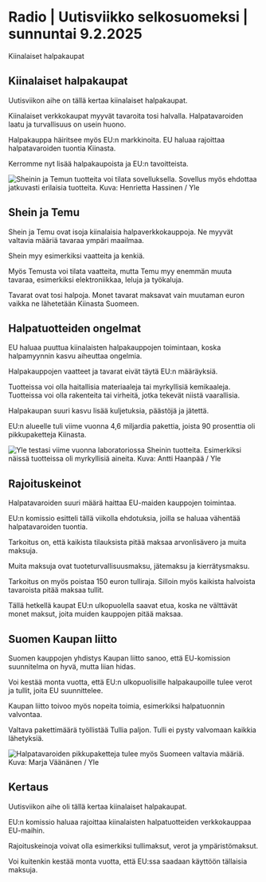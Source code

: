 # Radio \| Uutisviikko selkosuomeksi \| sunnuntai 9.2.2025

Kiinalaiset halpakaupat

## Kiinalaiset halpakaupat

Uutisviikon aihe on tällä kertaa kiinalaiset halpakaupat.

Kiinalaiset verkkokaupat myyvät tavaroita tosi halvalla. Halpatavaroiden laatu ja turvallisuus on usein huono.

Halpakauppa häiritsee myös EU:n markkinoita. EU haluaa rajoittaa halpatavaroiden tuontia Kiinasta.

Kerromme nyt lisää halpakaupoista ja EU:n tavoitteista.

![Sheinin ja Temun tuotteita voi tilata sovelluksella. Sovellus myös ehdottaa jatkuvasti erilaisia tuotteita. Kuva: Henrietta Hassinen / Yle](https://images.cdn.yle.fi/image/upload/c_crop,h_3349,w_5955,x_1,y_113/ar_1.7777777777777777,c_fill,g_faces,h_431,w_767/dpr_1.0/q_auto:eco/f_auto/fl_lossy/v1738152255/39-139885867655a1160cdf)

## Shein ja Temu

Shein ja Temu ovat isoja kiinalaisia halpaverkkokauppoja. Ne myyvät valtavia määriä tavaraa ympäri maailmaa.

Shein myy esimerkiksi vaatteita ja kenkiä.

Myös Temusta voi tilata vaatteita, mutta Temu myy enemmän muuta tavaraa, esimerkiksi elektroniikkaa, leluja ja työkaluja.

Tavarat ovat tosi halpoja. Monet tavarat maksavat vain muutaman euron vaikka ne lähetetään Kiinasta Suomeen.

## Halpatuotteiden ongelmat

EU haluaa puuttua kiinalaisten halpakauppojen toimintaan, koska halpamyynnin kasvu aiheuttaa ongelmia.

Halpakauppojen vaatteet ja tavarat eivät täytä EU:n määräyksiä.

Tuotteissa voi olla haitallisia materiaaleja tai myrkyllisiä kemikaaleja. Tuotteissa voi olla rakenteita tai virheitä, jotka tekevät niistä vaarallisia.

Halpakaupan suuri kasvu lisää kuljetuksia, päästöjä ja jätettä.

EU:n alueelle tuli viime vuonna 4,6 miljardia pakettia, joista 90 prosenttia oli pikkupaketteja Kiinasta.

![Yle testasi viime vuonna laboratoriossa Sheinin tuotteita. Esimerkiksi näissä tuotteissa oli myrkyllisiä aineita. Kuva: Antti Haanpää / Yle](https://images.cdn.yle.fi/image/upload/c_crop,h_1989,w_3561,x_0,y_1224/ar_1.7777777777777777,c_fill,g_faces,h_431,w_767/dpr_1.0/q_auto:eco/f_auto/fl_lossy/v1711092667/39-126109365fd31660f71a)

## Rajoituskeinot

Halpatavaroiden suuri määrä haittaa EU-maiden kauppojen toimintaa.

EU:n komissio esitteli tällä viikolla ehdotuksia, joilla se haluaa vähentää halpatavaroiden tuontia.

Tarkoitus on, että kaikista tilauksista pitää maksaa arvonlisävero ja muita maksuja.

Muita maksuja ovat tuoteturvallisuusmaksu, jätemaksu ja kierrätysmaksu.

Tarkoitus on myös poistaa 150 euron tulliraja. Silloin myös kaikista halvoista tavaroista pitää maksaa tullit.

Tällä hetkellä kaupat EU:n ulkopuolella saavat etua, koska ne välttävät monet maksut, joita muiden kauppojen pitää maksaa.

## Suomen Kaupan liitto

Suomen kauppojen yhdistys Kaupan liitto sanoo, että EU-komission suunnitelma on hyvä, mutta liian hidas.

Voi kestää monta vuotta, että EU:n ulkopuolisille halpakaupoille tulee verot ja tullit, joita EU suunnittelee.

Kaupan liitto toivoo myös nopeita toimia, esimerkiksi halpatuonnin valvontaa.

Valtava pakettimäärä työllistää Tullia paljon. Tulli ei pysty valvomaan kaikkia lähetyksiä.

![Halpatavaroiden pikkupaketteja tulee myös Suomeen valtavia määriä. Kuva: Marja Väänänen / Yle](https://images.cdn.yle.fi/image/upload/c_crop,h_1080,w_1920,x_0,y_99/ar_1.7777777777777777,c_fill,g_faces,h_431,w_767/dpr_1.0/q_auto:eco/f_auto/fl_lossy/v1567771925/39-5890305d724cb42411c)

## Kertaus

Uutisviikon aihe oli tällä kertaa kiinalaiset halpakaupat.

EU:n komissio haluaa rajoittaa kiinalaisten halpatuotteiden verkkokauppaa EU-maihin.

Rajoituskeinoja voivat olla esimerkiksi tullimaksut, verot ja ympäristömaksut.

Voi kuitenkin kestää monta vuotta, että EU:ssa saadaan käyttöön tällaisia maksuja.

